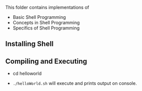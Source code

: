 This folder contains implementations of

- Basic Shell Programming
- Concepts in Shell Programming
- Specifics of Shell Programming

## Installing Shell

## Compiling and Executing
- cd helloworld

- `./helloWorld.sh` will execute and prints output on console.

